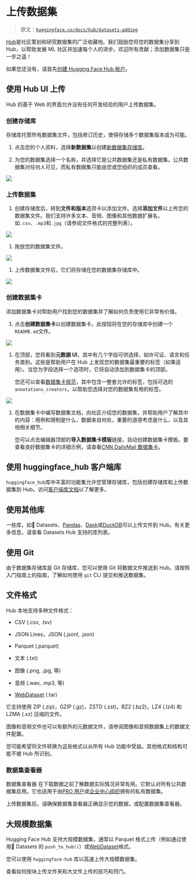 # 上传数据集

> 原文：[`huggingface.co/docs/hub/datasets-adding`](https://huggingface.co/docs/hub/datasets-adding)

[Hub](https://huggingface.co/datasets)是社区策划和研究数据集的广泛收藏地。我们鼓励您将您的数据集分享到 Hub，以帮助发展 ML 社区并加速每个人的进步。欢迎所有贡献；添加数据集只是一步之遥！

如果您还没有，请首先[创建 Hugging Face Hub 帐户](https://huggingface.co/join)。

## 使用 Hub UI 上传

Hub 的基于 Web 的界面允许没有任何开发经验的用户上传数据集。

### 创建存储库

存储库托管所有数据集文件，包括修订历史，使得存储多个数据集版本成为可能。

1.  点击您的个人资料，选择**新数据集**以创建[新数据集存储库](https://huggingface.co/new-dataset)。

1.  为您的数据集选择一个名称，并选择它是公共数据集还是私有数据集。公共数据集对任何人可见，而私有数据集只能由您或您组织的成员查看。

![](img/9655a2c631281e18034acb38cfbea5ef.png)

### 上传数据集

1.  创建存储库后，转到**文件和版本**选项卡以添加文件。选择**添加文件**以上传您的数据集文件。我们支持许多文本、音频、图像和其他数据扩展名，如`.csv`、`.mp3`和`.jpg`（请参阅文件格式的完整列表）。

![](img/fc493c6b6758193361a26aea379f2025.png)

1.  拖放您的数据集文件。

![](img/e572cb26342ae7e27eba014eecc89ad4.png)

1.  上传数据集文件后，它们将存储在您的数据集存储库中。

![](img/45b3829b0d37be64d6e8ca09fa87e1e1.png)

### 创建数据集卡

添加数据集卡对帮助用户找到您的数据集并了解如何负责使用它非常有价值。

1.  点击**创建数据集卡**以创建数据集卡。此按钮将在您的存储库中创建一个`README.md`文件。

![](img/c9a7532504a3ead3b2ab797a9dc4b0fe.png)

1.  在顶部，您将看到**元数据 UI**，其中有几个字段可供选择，如许可证、语言和任务类别。这些是帮助用户在 Hub 上发现您的数据集最重要的标签（如果适用）。当您为字段选择一个选项时，它将自动添加到数据集卡的顶部。

    您还可以查看[数据集卡规范](https://github.com/huggingface/hub-docs/blob/main/datasetcard.md?plain=1)，其中包含一整套允许的标签，包括可选的`annotations_creators`，以帮助您选择对您的数据集有用的标签。

![](img/ac18864100adeff9f11fc582aad0bf85.png)

1.  在数据集卡中编写数据集文档，向社区介绍您的数据集，并帮助用户了解其中的内容：用例和限制是什么，数据来自何处，重要的道德考虑是什么，以及其他相关细节。

    您可以点击编辑器顶部的**导入数据集卡模板**链接，自动创建数据集卡模板。要查看良好数据集卡的详细示例，请查看[CNN DailyMail 数据集卡](https://huggingface.co/datasets/cnn_dailymail)。

## 使用 huggingface_hub 客户端库

`huggingface_hub`库中丰富的功能集允许您管理存储库，包括创建存储库和上传数据集到 Hub。访问[客户端库文档](https://huggingface.co/docs/huggingface_hub/index)以了解更多。

## 使用其他库

一些库，如🤗 Datasets、[Pandas](https://pandas.pydata.org/)、[Dask](https://www.dask.org/)或[DuckDB](https://duckdb.org/)可以上传文件到 Hub。有关更多信息，请查看 Datasets Hub 支持的库列表。

## 使用 Git

由于数据集存储库是 Git 存储库，您可以使用 Git 将数据文件推送到 Hub。请按照入门指南上的指南，了解如何使用 `git` CLI 提交和推送数据集。

## 文件格式

Hub 本地支持多种文件格式：

+   CSV (.csv, .tsv)

+   JSON Lines，JSON (.jsonl, .json)

+   Parquet (.parquet)

+   文本 (.txt)

+   图像 (.png, .jpg, 等)

+   音频 (.wav, .mp3, 等)

+   [WebDataset](https://github.com/webdataset/webdataset) (.tar)

它支持使用 ZIP (.zip)，GZIP (.gz)，ZSTD (.zst)，BZ2 (.bz2)，LZ4 (.lz4) 和 LZMA (.xz) 压缩的文件。

图像和音频文件也可以有额外的元数据文件，请参阅图像和音频数据集上的数据文件配置。

您可能希望将文件转换为这些格式以从所有 Hub 功能中受益。其他格式和结构可能不被 Hub 所识别。

### 数据集查看器

数据集查看器 在下载数据之前了解数据实际情况非常有用。它默认对所有公共数据集启用。它也适用于由[PRO 用户](https://huggingface.co/pricing)或[企业中心组织](https://huggingface.co/enterprise)拥有的私有数据集。

上传数据集后，请确保数据集查看器正确显示您的数据，或配置数据集查看器。

## 大规模数据集

Hugging Face Hub 支持大规模数据集，通常以 Parquet 格式上传（例如通过使用🤗 Datasets 的 `push_to_hub()`）或[WebDataset](https://github.com/webdataset/webdataset)格式。

您可以使用 `huggingface-hub` 库以高速上传大规模数据集。

查看如何按块上传文件夹和大文件上传的技巧和窍门。

